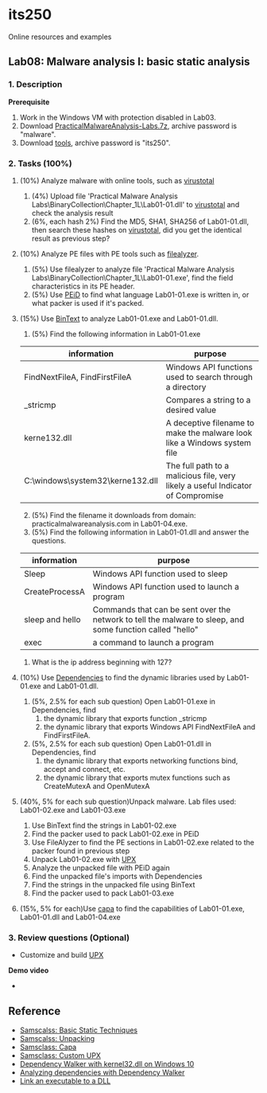 # its250
Online resources and examples

## Lab08: Malware analysis I: basic static analysis

### 1. Description


**Prerequisite**

1. Work in the Windows VM with protection disabled in Lab03.
2. Download [PracticalMalwareAnalysis-Labs.7z](https://github.com/mikesiko/PracticalMalwareAnalysis-Labs), archive password is "malware".
3. Download [tools](./tools/tools.7z), archive password is "its250".

### 2. Tasks (100%)
1. (10%) Analyze malware with online tools, such as [virustotal](https://www.virustotal.com/)
   1. (4%) Upload file 'Practical Malware Analysis Labs\BinaryCollection\Chapter_1L\Lab01-01.dll' to [virustotal](https://www.virustotal.com/) and check the analysis result
   2. (6%, each hash 2%) Find the MD5, SHA1, SHA256 of Lab01-01.dll, then search these hashes on [virustotal](https://www.virustotal.com/), did you get the identical result as previous step?
2. (10%) Analyze PE files with PE tools such as [filealyzer](https://www.safer-networking.org/products/filealyzer/).
   1. (5%) Use filealyzer to analyze file 'Practical Malware Analysis Labs\BinaryCollection\Chapter_1L\Lab01-01.exe', find the field characteristics in its PE header.
   2. (5%) Use [PEiD](https://www.aldeid.com/wiki/PEiD) to find what language Lab01-01.exe is written in, or what packer is used if it's packed.
3. (15%) Use [BinText](https://www.aldeid.com/wiki/BinText) to analyze Lab01-01.exe and Lab01-01.dll.
   1. (5%) Find the following information in Lab01-01.exe

   | information | purpose |
   | ----------- | ------- |
   | FindNextFileA, FindFirstFileA | Windows API functions used to search through a directory |
   | _stricmp | Compares a string to a desired value |
   | kerne132.dll | A deceptive filename to make the malware look like a Windows system file |
   | C:\windows\system32\kerne132.dll | The full path to a malicious file, very likely a useful Indicator of Compromise |

   2. (5%) Find the filename it downloads from domain: practicalmalwareanalysis.com in Lab01-04.exe. 
   3. (5%) Find the following information in Lab01-01.dll and answer the questions.

   | information | purpose |
   | ----------- | ------- |
   | Sleep | Windows API function used to sleep |
   | CreateProcessA | Windows API function used to launch a program |
   | sleep and hello | Commands that can be sent over the network to tell the malware to sleep, and some function called "hello" |
   | exec | a command to launch a program  |

      1. What is the ip address beginning with 127?

4. (10%) Use [Dependencies](https://github.com/lucasg/Dependencies) to find the dynamic libraries used by Lab01-01.exe and Lab01-01.dll.
   1. (5%, 2.5% for each sub question) Open Lab01-01.exe in Dependencies, find 
      1. the dynamic library that exports function _stricmp
      2. the dynamic library that exports Windows API FindNextFileA and FindFirstFileA.
   2. (5%, 2.5% for each sub question) Open Lab01-01.dll in Dependencies, find 
      1. the dynamic library that exports networking functions bind, accept and connect, etc.
      2. the dynamic library that exports mutex functions such as CreateMutexA and OpenMutexA
5. (40%, 5% for each sub question)Unpack malware. Lab files used: Lab01-02.exe and Lab01-03.exe
   1.  Use BinText find the strings in Lab01-02.exe
   2.  Find the packer used to pack Lab01-02.exe in PEiD
   3.  Use FileAlyzer to find the PE sections in Lab01-02.exe related to the packer found in previous step
   4.  Unpack Lab01-02.exe with [UPX](https://github.com/upx/upx/releases/tag/v3.95)
   5.  Analyze the unpacked file with PEiD again
   6.  Find the unpacked file's imports with Dependencies
   7.  Find the strings in the unpacked file using BinText
   8.  Find the packer used to pack Lab01-03.exe
6. (15%, 5% for each)Use [capa](https://github.com/fireeye/capa) to find the capabilities of Lab01-01.exe, Lab01-01.dll and Lab01-04.exe


### 3. Review questions (Optional)
* Customize and build [UPX](https://github.com/upx/upx/releases/tag/v3.95)

**Demo video**

* 

## Reference
* [Samscalss: Basic Static Techniques](https://bowneconsultingcontent.com/pub/PMA/pma101a/pma101.html)
* [Samscalss: Unpacking](https://bowneconsultingcontent.com/pub/PMA/pma102/PMA102c.html)
* [Samsclass: Capa](https://samsclass.info/126/proj/PMA110.htm)
* [Samsclass: Custom UPX](https://samsclass.info/126/proj/PMA131a.htm)
* [Dependency Walker with kernel32.dll on Windows 10](https://stackoverflow.com/questions/33604738/dependency-walker-with-kernel32-dll-on-windows-10)
* [Analyzing dependencies with Dependency Walker](https://kb.froglogic.com/misc/using-dependency-walker/)
* [Link an executable to a DLL](https://docs.microsoft.com/en-us/cpp/build/linking-an-executable-to-a-dll)